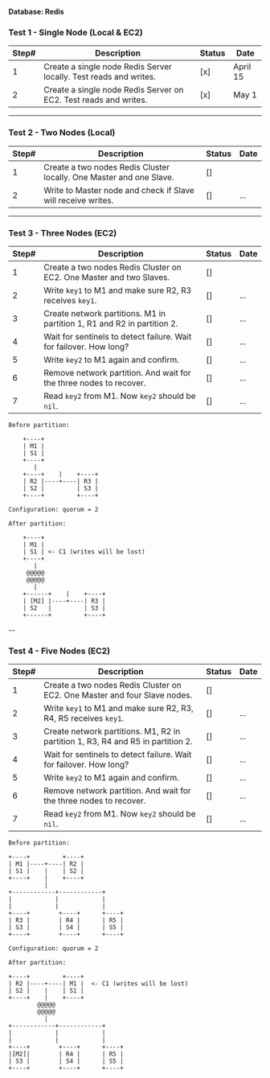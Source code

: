 **Database: Redis**

### Test 1 - Single Node (Local & EC2)
|Step#|Description|Status|Date|
| --- | --- | --- | --- |
|1| Create a single node Redis Server locally. Test reads and writes. | [x] | April 15 |
|2| Create a single node Redis Server on EC2. Test reads and writes. | [x] | May 1 |

---

### Test 2 - Two Nodes (Local)
|Step#|Description|Status|Date|
| --- | --- | --- | --- |
|1| Create a two nodes Redis Cluster locally. One Master and one Slave. | [] |  |
|2|  Write to Master node and check if Slave will receive writes. | []| ... |

---

### Test 3 - Three Nodes (EC2)
|Step#|Description|Status|Date|
| --- | --- | --- | --- |
|1| Create a two nodes Redis Cluster on EC2. One Master and two Slaves. | [] |  |
|2| Write `key1` to M1 and make sure R2, R3 receives `key1`. | [] | ... |
|3| Create network partitions. M1 in partition 1, R1 and R2 in partition 2. | [] | ... |
|4| Wait for sentinels to detect failure. Wait for failover. How long? | [] | ... |
|5| Write `key2` to M1 again and confirm.| [] | ... |
|6| Remove network partition. And wait for the three nodes to recover. | [] | ... |
|7| Read `key2` from M1. Now `key2` should be `nil`. | [] | ... |

```
Before partition:

    +----+
    | M1 |
    | S1 |
    +----+
       |
    +----+    |    +----+
    | R2 |----+----| R3 |
    | S2 |         | S3 |
    +----+         +----+

Configuration: quorum = 2

After partition:

    +----+
    | M1 |
    | S1 | <- C1 (writes will be lost)
    +----+
       |
     @@@@@
     @@@@@
       |
    +------+    |    +----+
    | [M2] |----+----| R3 |
    | S2   |         | S3 |
    +------+         +----+
```
--
### Test 4 - Five Nodes (EC2)
|Step#|Description|Status|Date|
| --- | --- | --- | --- |
|1| Create a two nodes Redis Cluster on EC2. One Master and four Slave nodes. | [] |  |
|2| Write `key1` to M1 and make sure R2, R3, R4, R5 receives `key1`. | [] | ... |
|3| Create network partitions. M1, R2 in partition 1, R3, R4 and R5 in partition 2. | [] | ... |
|4| Wait for sentinels to detect failure. Wait for failover. How long? | [] | ... |
|5| Write `key2` to M1 again and confirm.| [] | ... |
|6| Remove network partition. And wait for the three nodes to recover. | [] | ... |
|7| Read `key2` from M1. Now `key2` should be `nil`. | [] | ... |

```
Before partition:

+----+         +----+
| M1 |----+----| R2 |
| S1 |    |    | S2 |
+----+    |    +----+
          |
+------------+------------+
|            |            |
|            |            |
+----+        +----+      +----+
| R3 |        | R4 |      | R5 |
| S3 |        | S4 |      | S5 |
+----+        +----+      +----+

Configuration: quorum = 2

After partition:

+----+         +----+
| R2 |----+----| M1 |  <- C1 (writes will be lost)
| S2 |    |    | S1 |
+----+    |    +----+
        @@@@@
        @@@@@
          |
+------------+------------+
|            |            |
|            |            |
+----+        +----+      +----+
|[M2]|        | R4 |      | R5 |
| S3 |        | S4 |      | S5 |
+----+        +----+      +----+

```
